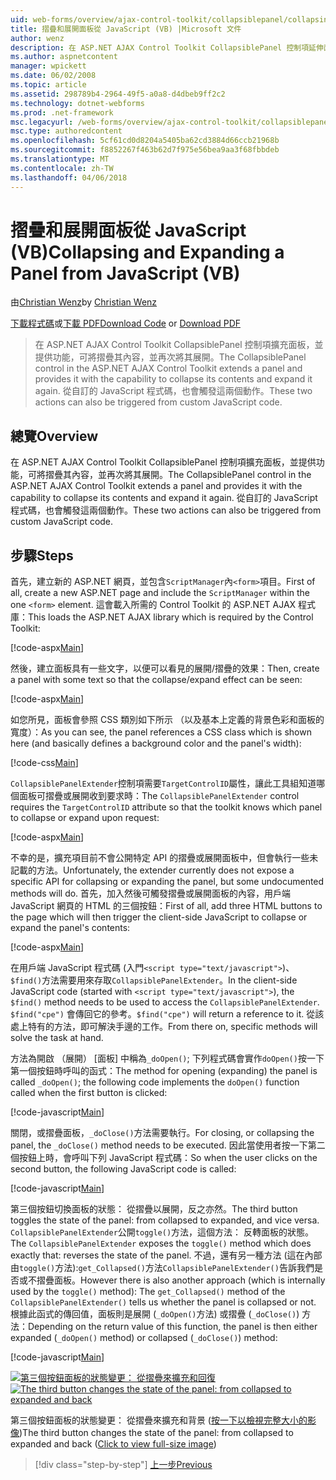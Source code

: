 ```yaml
---
uid: web-forms/overview/ajax-control-toolkit/collapsiblepanel/collapsing-and-expanding-a-panel-from-javascript-vb
title: 摺疊和展開面板從 JavaScript (VB) |Microsoft 文件
author: wenz
description: 在 ASP.NET AJAX Control Toolkit CollapsiblePanel 控制項延伸面板，並提供功能，可將摺疊其內容，並將其展開...
ms.author: aspnetcontent
manager: wpickett
ms.date: 06/02/2008
ms.topic: article
ms.assetid: 298789b4-2964-49f5-a0a8-d4dbeb9ff2c2
ms.technology: dotnet-webforms
ms.prod: .net-framework
msc.legacyurl: /web-forms/overview/ajax-control-toolkit/collapsiblepanel/collapsing-and-expanding-a-panel-from-javascript-vb
msc.type: authoredcontent
ms.openlocfilehash: 5cf61cd0d8204a5405ba62cd3884d66ccb21968b
ms.sourcegitcommit: f8852267f463b62d7f975e56bea9aa3f68fbbdeb
ms.translationtype: MT
ms.contentlocale: zh-TW
ms.lasthandoff: 04/06/2018
---
```

<a name="collapsing-and-expanding-a-panel-from-javascript-vb"></a><span data-ttu-id="6cedd-103">摺疊和展開面板從 JavaScript (VB)</span><span class="sxs-lookup"><span data-stu-id="6cedd-103">Collapsing and Expanding a Panel from JavaScript (VB)</span></span>
====================
<span data-ttu-id="6cedd-104">由[Christian Wenz](https://github.com/wenz)</span><span class="sxs-lookup"><span data-stu-id="6cedd-104">by [Christian Wenz](https://github.com/wenz)</span></span>

<span data-ttu-id="6cedd-105">[下載程式碼](http://download.microsoft.com/download/8/a/a/8aab3c3e-de6f-463f-805c-5fda567eef6e/CollapsiblePanel1.vb.zip)或[下載 PDF](http://download.microsoft.com/download/b/6/a/b6ae89ee-df69-4c87-9bfb-ad1eb2b23373/collapsiblepanel1VB.pdf)</span><span class="sxs-lookup"><span data-stu-id="6cedd-105">[Download Code](http://download.microsoft.com/download/8/a/a/8aab3c3e-de6f-463f-805c-5fda567eef6e/CollapsiblePanel1.vb.zip) or [Download PDF](http://download.microsoft.com/download/b/6/a/b6ae89ee-df69-4c87-9bfb-ad1eb2b23373/collapsiblepanel1VB.pdf)</span></span>

> <span data-ttu-id="6cedd-106">在 ASP.NET AJAX Control Toolkit CollapsiblePanel 控制項擴充面板，並提供功能，可將摺疊其內容，並再次將其展開。</span><span class="sxs-lookup"><span data-stu-id="6cedd-106">The CollapsiblePanel control in the ASP.NET AJAX Control Toolkit extends a panel and provides it with the capability to collapse its contents and expand it again.</span></span> <span data-ttu-id="6cedd-107">從自訂的 JavaScript 程式碼，也會觸發這兩個動作。</span><span class="sxs-lookup"><span data-stu-id="6cedd-107">These two actions can also be triggered from custom JavaScript code.</span></span>


## <a name="overview"></a><span data-ttu-id="6cedd-108">總覽</span><span class="sxs-lookup"><span data-stu-id="6cedd-108">Overview</span></span>

<span data-ttu-id="6cedd-109">在 ASP.NET AJAX Control Toolkit CollapsiblePanel 控制項擴充面板，並提供功能，可將摺疊其內容，並再次將其展開。</span><span class="sxs-lookup"><span data-stu-id="6cedd-109">The CollapsiblePanel control in the ASP.NET AJAX Control Toolkit extends a panel and provides it with the capability to collapse its contents and expand it again.</span></span> <span data-ttu-id="6cedd-110">從自訂的 JavaScript 程式碼，也會觸發這兩個動作。</span><span class="sxs-lookup"><span data-stu-id="6cedd-110">These two actions can also be triggered from custom JavaScript code.</span></span>

## <a name="steps"></a><span data-ttu-id="6cedd-111">步驟</span><span class="sxs-lookup"><span data-stu-id="6cedd-111">Steps</span></span>

<span data-ttu-id="6cedd-112">首先，建立新的 ASP.NET 網頁，並包含`ScriptManager`內`<form>`項目。</span><span class="sxs-lookup"><span data-stu-id="6cedd-112">First of all, create a new ASP.NET page and include the `ScriptManager` within the one `<form>` element.</span></span> <span data-ttu-id="6cedd-113">這會載入所需的 Control Toolkit 的 ASP.NET AJAX 程式庫：</span><span class="sxs-lookup"><span data-stu-id="6cedd-113">This loads the ASP.NET AJAX library which is required by the Control Toolkit:</span></span>

[!code-aspx[Main](collapsing-and-expanding-a-panel-from-javascript-vb/samples/sample1.aspx)]

<span data-ttu-id="6cedd-114">然後，建立面板具有一些文字，以便可以看見的展開/摺疊的效果：</span><span class="sxs-lookup"><span data-stu-id="6cedd-114">Then, create a panel with some text so that the collapse/expand effect can be seen:</span></span>

[!code-aspx[Main](collapsing-and-expanding-a-panel-from-javascript-vb/samples/sample2.aspx)]

<span data-ttu-id="6cedd-115">如您所見，面板會參照 CSS 類別如下所示 （以及基本上定義的背景色彩和面板的寬度）：</span><span class="sxs-lookup"><span data-stu-id="6cedd-115">As you can see, the panel references a CSS class which is shown here (and basically defines a background color and the panel's width):</span></span>

[!code-css[Main](collapsing-and-expanding-a-panel-from-javascript-vb/samples/sample3.css)]

<span data-ttu-id="6cedd-116">`CollapsiblePanelExtender`控制項需要`TargetControlID`屬性，讓此工具組知道哪個面板可摺疊或展開收到要求時：</span><span class="sxs-lookup"><span data-stu-id="6cedd-116">The `CollapsiblePanelExtender` control requires the `TargetControlID` attribute so that the toolkit knows which panel to collapse or expand upon request:</span></span>

[!code-aspx[Main](collapsing-and-expanding-a-panel-from-javascript-vb/samples/sample4.aspx)]

<span data-ttu-id="6cedd-117">不幸的是，擴充項目前不會公開特定 API 的摺疊或展開面板中，但會執行一些未記載的方法。</span><span class="sxs-lookup"><span data-stu-id="6cedd-117">Unfortunately, the extender currently does not expose a specific API for collapsing or expanding the panel, but some undocumented methods will do.</span></span> <span data-ttu-id="6cedd-118">首先，加入然後可觸發摺疊或展開面板的內容，用戶端 JavaScript 網頁的 HTML 的三個按鈕：</span><span class="sxs-lookup"><span data-stu-id="6cedd-118">First of all, add three HTML buttons to the page which will then trigger the client-side JavaScript to collapse or expand the panel's contents:</span></span>

[!code-aspx[Main](collapsing-and-expanding-a-panel-from-javascript-vb/samples/sample5.aspx)]

<span data-ttu-id="6cedd-119">在用戶端 JavaScript 程式碼 (入門`<script type="text/javascript">`)、`$find()`方法需要用來存取`CollapsiblePanelExtender`。</span><span class="sxs-lookup"><span data-stu-id="6cedd-119">In the client-side JavaScript code (started with `<script type="text/javascript">`), the `$find()` method needs to be used to access the `CollapsiblePanelExtender`.</span></span> <span data-ttu-id="6cedd-120">`$find("cpe")` 會傳回它的參考。</span><span class="sxs-lookup"><span data-stu-id="6cedd-120">`$find("cpe")` will return a reference to it.</span></span> <span data-ttu-id="6cedd-121">從該處上特有的方法，即可解決手邊的工作。</span><span class="sxs-lookup"><span data-stu-id="6cedd-121">From there on, specific methods will solve the task at hand.</span></span>

<span data-ttu-id="6cedd-122">方法為開啟 （展開） [面板] 中稱為`_doOpen()`; 下列程式碼會實作`doOpen()`按一下第一個按鈕時呼叫的函式：</span><span class="sxs-lookup"><span data-stu-id="6cedd-122">The method for opening (expanding) the panel is called `_doOpen()`; the following code implements the `doOpen()` function called when the first button is clicked:</span></span>

[!code-javascript[Main](collapsing-and-expanding-a-panel-from-javascript-vb/samples/sample6.js)]

<span data-ttu-id="6cedd-123">關閉，或摺疊面板，`_doClose()`方法需要執行。</span><span class="sxs-lookup"><span data-stu-id="6cedd-123">For closing, or collapsing the panel, the `_doClose()` method needs to be executed.</span></span> <span data-ttu-id="6cedd-124">因此當使用者按一下第二個按鈕上時，會呼叫下列 JavaScript 程式碼：</span><span class="sxs-lookup"><span data-stu-id="6cedd-124">So when the user clicks on the second button, the following JavaScript code is called:</span></span>

[!code-javascript[Main](collapsing-and-expanding-a-panel-from-javascript-vb/samples/sample7.js)]

<span data-ttu-id="6cedd-125">第三個按鈕切換面板的狀態： 從摺疊以展開，反之亦然。</span><span class="sxs-lookup"><span data-stu-id="6cedd-125">The third button toggles the state of the panel: from collapsed to expanded, and vice versa.</span></span> <span data-ttu-id="6cedd-126">`CollapsiblePanelExtender`公開`toggle()`方法，這個方法： 反轉面板的狀態。</span><span class="sxs-lookup"><span data-stu-id="6cedd-126">The `CollapsiblePanelExtender` exposes the `toggle()` method which does exactly that: reverses the state of the panel.</span></span> <span data-ttu-id="6cedd-127">不過，還有另一種方法 (這在內部由`toggle()`方法):`get_Collapsed()`方法`CollapsiblePanelExtender()`告訴我們是否或不摺疊面板。</span><span class="sxs-lookup"><span data-stu-id="6cedd-127">However there is also another approach (which is internally used by the `toggle()` method): The `get_Collapsed()` method of the `CollapsiblePanelExtender()` tells us whether the panel is collapsed or not.</span></span> <span data-ttu-id="6cedd-128">根據此函式的傳回值，面板則是展開 (`_doOpen()`方法) 或摺疊 (`_doClose()`) 方法：</span><span class="sxs-lookup"><span data-stu-id="6cedd-128">Depending on the return value of this function, the panel is then either expanded (`_doOpen()` method) or collapsed (`_doClose()`) method:</span></span>

[!code-javascript[Main](collapsing-and-expanding-a-panel-from-javascript-vb/samples/sample8.js)]


<span data-ttu-id="6cedd-129">[![第三個按鈕面板的狀態變更： 從摺疊來擴充和回復](collapsing-and-expanding-a-panel-from-javascript-vb/_static/image2.png)](collapsing-and-expanding-a-panel-from-javascript-vb/_static/image1.png)</span><span class="sxs-lookup"><span data-stu-id="6cedd-129">[![The third button changes the state of the panel: from collapsed to expanded and back](collapsing-and-expanding-a-panel-from-javascript-vb/_static/image2.png)](collapsing-and-expanding-a-panel-from-javascript-vb/_static/image1.png)</span></span>

<span data-ttu-id="6cedd-130">第三個按鈕面板的狀態變更： 從摺疊來擴充和背景 ([按一下以檢視完整大小的影像](collapsing-and-expanding-a-panel-from-javascript-vb/_static/image3.png))</span><span class="sxs-lookup"><span data-stu-id="6cedd-130">The third button changes the state of the panel: from collapsed to expanded and back ([Click to view full-size image](collapsing-and-expanding-a-panel-from-javascript-vb/_static/image3.png))</span></span>

> [!div class="step-by-step"]
> [<span data-ttu-id="6cedd-131">上一步</span><span class="sxs-lookup"><span data-stu-id="6cedd-131">Previous</span></span>](collapsing-and-expanding-a-panel-from-javascript-cs.md)
